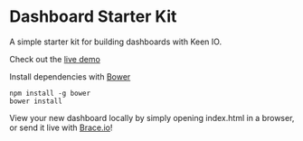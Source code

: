 Dashboard Starter Kit
=====================

A simple starter kit for building dashboards with Keen IO.

Check out the [live demo](http://keen-starter-dashboard.brace.io/)

Install dependencies with [Bower](http://bower.io/)

```
npm install -g bower
bower install
```

View your new dashboard locally by simply opening index.html in a browser, or send it live with [Brace.io](http://brace.io/)!